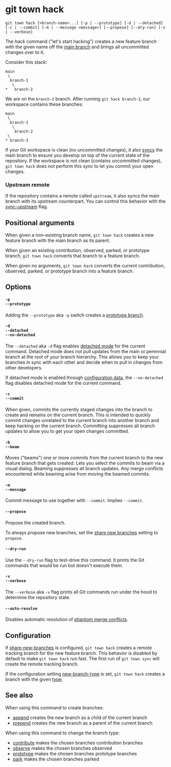 # git town hack

```command-summary
git town hack [<branch-name>...] [-p | --prototype] [-d | --detached] [-c | --commit] [-m | --message <message>] [--propose] [--dry-run] [-v | --verbose]
```

The _hack_ command ("let's start hacking") creates a new feature branch with the
given name off the [main branch](../preferences/main-branch.md) and brings all
uncommitted changes over to it.

Consider this stack:

```
main
 \
  branch-1
   \
*   branch-2
```

We are on the `branch-2` branch. After running `git hack branch-3`, our
workspace contains these branches:

```
main
 \
  branch-1
   \
    branch-2
 \
* branch-3
```

If your Git workspace is clean (no uncommitted changes), it also
[syncs](sync.md) the main branch to ensure you develop on top of the current
state of the repository. If the workspace is not clean (contains uncommitted
changes), `git town hack` does not perform this sync to let you commit your open
changes.

### Upstream remote

If the repository contains a remote called `upstream`, it also syncs the main
branch with its upstream counterpart. You can control this behavior with the
[sync-upstream](../preferences/sync-upstream.md) flag.

## Positional arguments

When given a non-existing branch name, `git town hack` creates a new feature
branch with the main branch as its parent.

When given an existing contribution, observed, parked, or prototype branch,
`git town hack` converts that branch to a feature branch.

When given no arguments, `git town hack` converts the current contribution,
observed, parked, or prototype branch into a feature branch.

## Options

#### `-p`<br>`--prototype`

Adding the `--prototype` aka `-p` switch creates a
[prototype branch](../branch-types.md#prototype-branches).

#### `-d`<br>`--detached`<br>`--no-detached`

The `--detached` aka `-d` flag enables
[detached mode](../preferences/detached.md) for the current command. Detached
mode does not pull updates from the main or perennial branch at the root of your
branch hierarchy. This allows you to keep your branches in sync with each other
and decide when to pull in changes from other developers.

If detached mode is enabled through
[configuration data](../preferences/detached.md), the `--no-detached` flag
disables detached mode for the current command.

#### `-c`<br>`--commit`

When given, commits the currently staged changes into the branch to create and
remains on the current branch. This is intended to quickly commit changes
unrelated to the current branch into another branch and keep hacking on the
current branch. Committing suppresses all branch updates to allow you to get
your open changes committed.

#### `-b`<br>`--beam`

Moves ("beams") one or more commits from the current branch to the new feature
branch that gets created. Lets you select the commits to beam via a visual
dialog. Beaming suppresses all branch updates. Any merge conflicts encountered
while beaming arise from moving the beamed commits.

#### `-m`<br>`--message`

Commit message to use together with `--commit`. Implies `--commit`.

#### `--propose`

Propose the created branch.

To always propose new branches, set the
[share new branches](../preferences/share-new-branches.md) setting to `propose`.

#### `--dry-run`

Use the `--dry-run` flag to test-drive this command. It prints the Git commands
that would be run but doesn't execute them.

#### `-v`<br>`--verbose`

The `--verbose` aka `-v` flag prints all Git commands run under the hood to
determine the repository state.

#### `--auto-resolve`

Disables automatic resolution of
[phantom merge conflicts](../stacked-changes.md#avoid-phantom-conflicts).

## Configuration

If [share-new-branches](../preferences/share-new-branches.md) is configured,
`git town hack` creates a remote tracking branch for the new feature branch.
This behavior is disabled by default to make `git town hack` run fast. The first
run of `git town sync` will create the remote tracking branch.

If the configuration setting
[new-branch-type](../preferences/new-branch-type.md) is set, `git town hack`
creates a branch with the given [type](../branch-types.md).

## See also

When using this command to create branches:

- [append](append.md) creates the new branch as a child of the current branch
- [prepend](prepend.md) creates the new branch as a parent of the current branch

When using this command to change the branch type:

- [contribute](contribute.md) makes the chosen branches contribution branches
- [observe](observe.md) makes the chosen branches observed
- [prototype](prototype.md) makes the chosen branches prototype branches
- [park](park.md) makes the chosen branches parked
